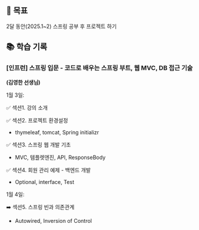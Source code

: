 ## 🔌 목표

2달 동안(2025.1~2) 스프링 공부 후 프로젝트 하기

## 📚 학습 기록

### [인프런] **스프링 입문 - 코드로 배우는 스프링 부트, 웹 MVC, DB 접근 기술**

**(김영한 선생님)**

1월 3일:

✅ 섹션1. 강의 소개

✅ 섹션2. 프로젝트 환경설정

- thymeleaf, tomcat, Spring initializr

✅ 섹션3. 스프링 웹 개발 기초

- MVC, 템플렛엔진, API, ResponseBody

✅ 섹션4. 회원 관리 예제 - 백엔드 개발

- Optional, interface, Test

1월 4일:

➡️ 섹션5. 스프링 빈과 의존관계

- Autowired, Inversion of Control